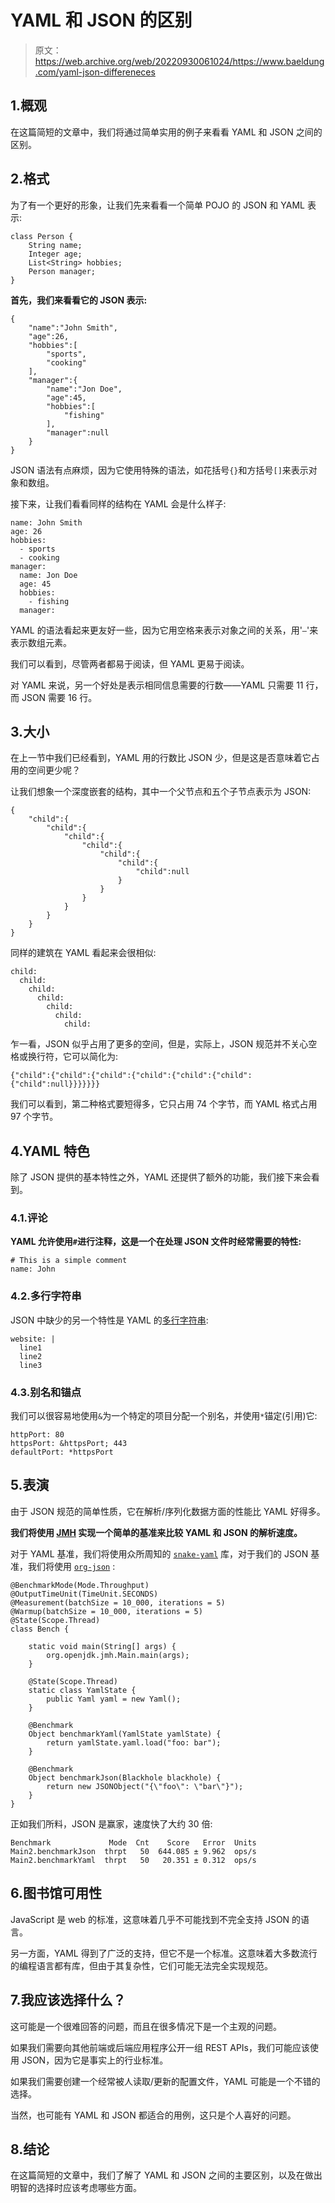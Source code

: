 # YAML 和 JSON 的区别

> 原文：<https://web.archive.org/web/20220930061024/https://www.baeldung.com/yaml-json-differeneces>

## 1.概观

在这篇简短的文章中，我们将通过简单实用的例子来看看 YAML 和 JSON 之间的区别。

## 2.格式

为了有一个更好的形象，让我们先来看看一个简单 POJO 的 JSON 和 YAML 表示:

```
class Person {
    String name;
    Integer age;
    List<String> hobbies;
    Person manager;
}
```

**首先，我们来看看它的 JSON 表示:**

```
{
    "name":"John Smith",
    "age":26,
    "hobbies":[
        "sports",
        "cooking"
    ],
    "manager":{
        "name":"Jon Doe",
        "age":45,
        "hobbies":[
            "fishing"
        ],
        "manager":null
    }
}
```

JSON 语法有点麻烦，因为它使用特殊的语法，如花括号`{}`和方括号`[]`来表示对象和数组。

接下来，让我们看看同样的结构在 YAML 会是什么样子:

```
name: John Smith
age: 26
hobbies:
  - sports
  - cooking
manager:
  name: Jon Doe
  age: 45
  hobbies:
    - fishing
  manager:
```

YAML 的语法看起来更友好一些，因为它用空格来表示对象之间的关系，用'`–`'来表示数组元素。

我们可以看到，尽管两者都易于阅读，但 YAML 更易于阅读。

对 YAML 来说，另一个好处是表示相同信息需要的行数——YAML 只需要 11 行，而 JSON 需要 16 行。

## 3.大小

在上一节中我们已经看到，YAML 用的行数比 JSON 少，但是这是否意味着它占用的空间更少呢？

让我们想象一个深度嵌套的结构，其中一个父节点和五个子节点表示为 JSON:

```
{
    "child":{
        "child":{
            "child":{
                "child":{
                    "child":{
                        "child":{
                            "child":null
                        }
                    }
                }
            }
        }
    }
}
```

同样的建筑在 YAML 看起来会很相似:

```
child:
  child:
    child:
      child:
        child:
          child:
            child:
```

乍一看，JSON 似乎占用了更多的空间，但是，实际上，JSON 规范并不关心空格或换行符，它可以简化为:

```
{"child":{"child":{"child":{"child":{"child":{"child":{"child":null}}}}}}}
```

我们可以看到，第二种格式要短得多，它只占用 74 个字节，而 YAML 格式占用 97 个字节。

## 4.YAML 特色

除了 JSON 提供的基本特性之外，YAML 还提供了额外的功能，我们接下来会看到。

### 4.1.评论

**YAML 允许使用`#`进行注释，这是一个在处理 JSON 文件时经常需要的特性:**

```
# This is a simple comment
name: John
```

### 4.2.多行字符串

JSON 中缺少的另一个特性是 YAML 的[多行字符串](/web/20220628055216/https://www.baeldung.com/yaml-multi-line):

```
website: |
  line1
  line2
  line3
```

### 4.3.别名和锚点

我们可以很容易地使用`&`为一个特定的项目分配一个别名，并使用`*`锚定(引用)它:

```
httpPort: 80
httpsPort: &httpsPort; 443
defaultPort: *httpsPort
```

## 5.表演

由于 JSON 规范的简单性质，它在解析/序列化数据方面的性能比 YAML 好得多。

**我们将使用 [JMH](/web/20220628055216/https://www.baeldung.com/java-microbenchmark-harness) 实现一个简单的基准来比较 YAML 和 JSON 的解析速度。**

对于 YAML 基准，我们将使用众所周知的 [`snake-yaml`](/web/20220628055216/https://www.baeldung.com/java-snake-yaml) 库，对于我们的 JSON 基准，我们将使用 [`org-json`](/web/20220628055216/https://www.baeldung.com/java-org-json) :

```
@BenchmarkMode(Mode.Throughput)
@OutputTimeUnit(TimeUnit.SECONDS)
@Measurement(batchSize = 10_000, iterations = 5)
@Warmup(batchSize = 10_000, iterations = 5)
@State(Scope.Thread)
class Bench {

    static void main(String[] args) {
        org.openjdk.jmh.Main.main(args);
    }

    @State(Scope.Thread)
    static class YamlState {
        public Yaml yaml = new Yaml();
    }

    @Benchmark
    Object benchmarkYaml(YamlState yamlState) {
        return yamlState.yaml.load("foo: bar");
    }

    @Benchmark
    Object benchmarkJson(Blackhole blackhole) {
        return new JSONObject("{\"foo\": \"bar\"}");
    }
}
```

正如我们所料，JSON 是赢家，速度快了大约 30 倍:

```
Benchmark             Mode  Cnt    Score   Error  Units
Main2.benchmarkJson  thrpt   50  644.085 ± 9.962  ops/s
Main2.benchmarkYaml  thrpt   50   20.351 ± 0.312  ops/s
```

## 6.图书馆可用性

JavaScript 是 web 的标准，这意味着几乎不可能找到不完全支持 JSON 的语言。

另一方面，YAML 得到了广泛的支持，但它不是一个标准。这意味着大多数流行的编程语言都有库，但由于其复杂性，它们可能无法完全实现规范。

## 7.我应该选择什么？

这可能是一个很难回答的问题，而且在很多情况下是一个主观的问题。

如果我们需要向其他前端或后端应用程序公开一组 REST APIs，我们可能应该使用 JSON，因为它是事实上的行业标准。

如果我们需要创建一个经常被人读取/更新的配置文件，YAML 可能是一个不错的选择。

当然，也可能有 YAML 和 JSON 都适合的用例，这只是个人喜好的问题。

## 8.结论

在这篇简短的文章中，我们了解了 YAML 和 JSON 之间的主要区别，以及在做出明智的选择时应该考虑哪些方面。